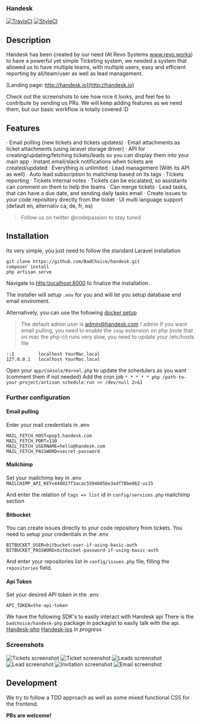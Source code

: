 ### Handesk

[![TravisCI](https://travis-ci.org/gestorapp/handesk.svg?branch=dev)](https://travis-ci.org/gestorapp/handesk.svg?branch=dev)
[![StyleCI](https://styleci.io/repos/97931894/shield?branch=master)](https://styleci.io/repos/97931894)

## Description
Handesk has been created by our need (At Revo Systems www.revo.works) to have a powerful yet simple Ticketing system, we needed a system that allowed us to
have multiple teams, with multiple users, easy and efficient reporting by all/team/user as well as lead management.

[Landing page: http://handesk.io](http://handesk.io)

Check out the screenshots to see how nice it looks, and feel fee to contribute by sending us PRs.
We will keep adding features as we need them, but our basic workflow is totally covered :D

## Features
· Email polling (new tickets and tickets updates)
· Email attachments as ticket attachments (using laravel storage driver)
· API for creating/updating/fetching tickets/leads so you can display them into your main app
· Instant email/slack notifications when tickets are created/updated
· Everything is unlimited
· Lead management (With its API as well)
· Auto lead subscription to mailchimp based on its tags
· Tickets reporting
· Tickets internal notes
· Tickets can be escalated, so assistants can comment on them to help the teams
· Can merge tickets
· Lead tasks, that can have a due date, and sending daily tasks email
· Create issues to your code repository directly from the ticket
· UI multi language support (default en, alternativ ca, de, fr, es)

> Follow us on twitter @codepassion to stay tuned

## Installation
Its very simple, you just need to follow the standard Laravel installation

```shell
git clone https://github.com/BadChoice/handesk.git
composer install
php artisan serve
```

Navigate to [http:\\localhost:8000](http:\\localhost:8000) to finalize the installation.

The installer will setup `.env` for you and will let you setup database end email enviroment.

Alternatively, you can use the following [docker setup](https://github.com/BadChoice/handesk/blob/dev/docker-installation.md)


> The default admin user is admin@handesk.com / admin
> If you want email pulling, you need to enable the `imap` extension on php (note that on mac the php-cli runs very slow, you need to update your /etc/hosts file

```
::1         localhost YourMac.local
127.0.0.1   localhost YourMac.local
```

Open your `app/Console/Kernel.php` to update the schedulers as you want (comment them if not needed)
Add the cron job `* * * * * php /path-to-your-project/artisan schedule:run >> /dev/null 2>&1`


### Further configuration
#### Email pulling
Enter your mail credentials in .env

````
MAIL_FETCH_HOST=pop3.handesk.com
MAIL_FETCH_PORT=110
MAIL_FETCH_USERNAME=hello@handesk.com
MAIL_FETCH_PASSWORD=secret-password
````

#### Mailchimp
Set your mailchimp key in .env
`MAILCHIMP_API_KEY=448027f3acac5594605be3adf78be862-us15`

And enter the relation of `tags => list` id in `config/services.php` mailchimp section

#### Bitbucket
You can create issues directly to your code repository from tickets. You need to setup your credentials in the .env
```
BITBUCKET_USER=bitbucket-user-if-using-basic-auth
BITBUCKET_PASSWORD=bitbucket-password-if-using-basic-auth
```

And enter your repositories list in `config/issues.php` file, filling the `repositories` field.

#### Api Token
Set your desired API token in the .env

```API_TOKEN=the-api-token```

We have the following SDK's to easily interact with Handesk api
There is the `badchoice/handesk-php` package in packagist to easily talk with the api.
[Handesk-php](https://github.com/BadChoice/handesk-php)
[Handesk-ios](https://github.com/BadChoice/handesk-ios) *In progress*

### Screenshots
![Tickets screenshot](https://raw.githubusercontent.com/BadChoice/handesk/master/resources/screenshots/tickets.png)
![Ticket screenshot](https://raw.githubusercontent.com/BadChoice/handesk/master/resources/screenshots/ticket.png)
![Leads screenshot](https://raw.githubusercontent.com/BadChoice/handesk/master/resources/screenshots/leads.png)
![Lead screenshot](https://raw.githubusercontent.com/BadChoice/handesk/master/resources/screenshots/lead.png)
![Invitation screenshot](https://raw.githubusercontent.com/BadChoice/handesk/master/resources/screenshots/invitation.png)
![Email screenshot](https://raw.githubusercontent.com/BadChoice/handesk/master/resources/screenshots/email.png)


## Development
We try to follow a TDD approach as well as some mixed functional CSS for the frontend.

**PRs are welcome!**

